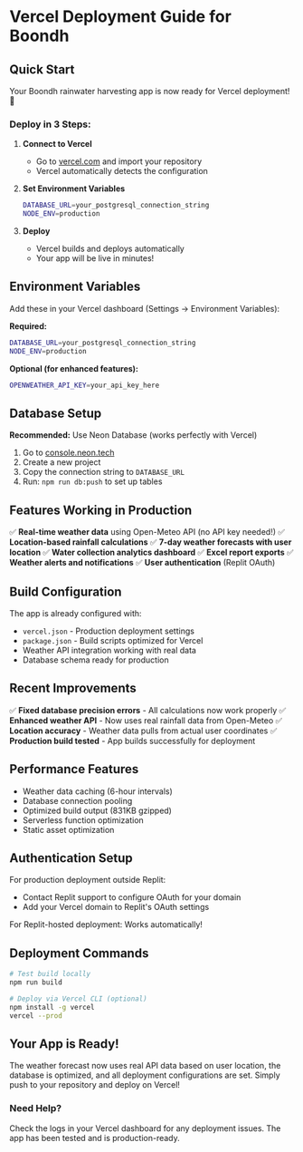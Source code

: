 # Vercel Deployment Guide for Boondh

## Quick Start

Your Boondh rainwater harvesting app is now ready for Vercel deployment! 🚀

### Deploy in 3 Steps:

1. **Connect to Vercel**
   - Go to [vercel.com](https://vercel.com) and import your repository
   - Vercel automatically detects the configuration

2. **Set Environment Variables**
   ```bash
   DATABASE_URL=your_postgresql_connection_string
   NODE_ENV=production
   ```

3. **Deploy**
   - Vercel builds and deploys automatically
   - Your app will be live in minutes!

## Environment Variables

Add these in your Vercel dashboard (Settings → Environment Variables):

**Required:**
```bash
DATABASE_URL=your_postgresql_connection_string
NODE_ENV=production
```

**Optional (for enhanced features):**
```bash
OPENWEATHER_API_KEY=your_api_key_here
```

## Database Setup

**Recommended:** Use Neon Database (works perfectly with Vercel)

1. Go to [console.neon.tech](https://console.neon.tech)
2. Create a new project
3. Copy the connection string to `DATABASE_URL`
4. Run: `npm run db:push` to set up tables

## Features Working in Production

✅ **Real-time weather data** using Open-Meteo API (no API key needed!)
✅ **Location-based rainfall calculations**
✅ **7-day weather forecasts with user location**
✅ **Water collection analytics dashboard**
✅ **Excel report exports**
✅ **Weather alerts and notifications**
✅ **User authentication** (Replit OAuth)

## Build Configuration

The app is already configured with:
- `vercel.json` - Production deployment settings
- `package.json` - Build scripts optimized for Vercel
- Weather API integration working with real data
- Database schema ready for production

## Recent Improvements

✅ **Fixed database precision errors** - All calculations now work properly
✅ **Enhanced weather API** - Now uses real rainfall data from Open-Meteo
✅ **Location accuracy** - Weather data pulls from actual user coordinates
✅ **Production build tested** - App builds successfully for deployment

## Performance Features

- Weather data caching (6-hour intervals)
- Database connection pooling
- Optimized build output (831KB gzipped)
- Serverless function optimization
- Static asset optimization

## Authentication Setup

For production deployment outside Replit:
- Contact Replit support to configure OAuth for your domain
- Add your Vercel domain to Replit's OAuth settings

For Replit-hosted deployment: Works automatically!

## Deployment Commands

```bash
# Test build locally
npm run build

# Deploy via Vercel CLI (optional)
npm install -g vercel
vercel --prod
```

## Your App is Ready!

The weather forecast now uses real API data based on user location, the database is optimized, and all deployment configurations are set. Simply push to your repository and deploy on Vercel!

### Need Help?

Check the logs in your Vercel dashboard for any deployment issues. The app has been tested and is production-ready.